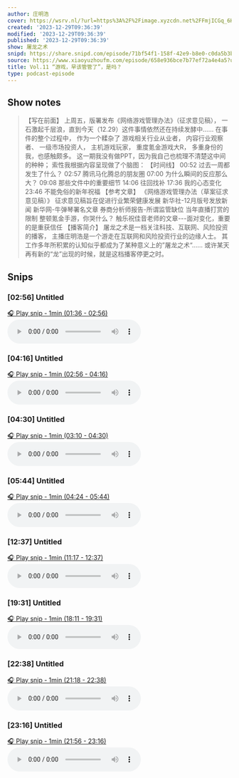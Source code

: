 ```yaml
---
author: 庄明浩
cover: https://wsrv.nl/?url=https%3A%2F%2Fimage.xyzcdn.net%2FFmjICGq_6HGf-_e1Rh11N-hjoWNI.png&w=200&h=200
created: '2023-12-29T09:36:39'
modified: '2023-12-29T09:36:39'
published: '2023-12-29T09:36:39'
show: 屠龙之术
snipd: https://share.snipd.com/episode/71bf54f1-158f-42e9-b8e0-c0da5b3bdee0
source: https://www.xiaoyuzhoufm.com/episode/658e936bce7b77ef72a4e4a5?utm_source=rss
title: Vol.11 “游戏，早该管管了”，是吗？
type: podcast-episode
---
```



## Show notes
> 【写在前面】 
> 上周五，版署发布《网络游戏管理办法》（征求意见稿），
> 一石激起千层浪，直到今天（12.29）这件事情依然还在持续发酵中……
> 在事件的整个过程中，
> 作为一个糅杂了
> 游戏相关行业从业者，
> 内容行业观察者、
> 一级市场投资人，
> 主机游戏玩家，
> 重度氪金游戏大R，
> 多重身份的我，也感触颇多。
> 这一期我没有做PPT，因为我自己也梳理不清楚这中间的种种；
> 索性我根据内容呈现做了个脑图：
> 【时间线】 
> 00:52 过去一周都发生了什么？
> 02:57 腾讯马化腾总的朋友圈
> 07:00 为什么瞬间的反应那么大？
> 09:08 那些文件中的重要细节
> 14:06 往回找补
> 17:36 我的心态变化
> 23:46 不能免俗的新年祝福
> 【参考文章】 
> 《网络游戏管理办法（草案征求意见稿）》 
> 征求意见稿旨在促进行业繁荣健康发展 
> 新华社-12月版号发放新闻 
> 新华网-牛弹琴署名文章 
> 券商分析师报告-所谓监管缺位 
> 当年直播打赏的限制 
> 整顿氪金手游，你哭什么？ 
> 触乐祝佳音老师的文章---面对变化，重要的是重获信任 
> 【播客简介】 
> 屠龙之术是一档关注科技、互联网、风险投资的播客，
> 主播庄明浩是一个游走在互联网和风险投资行业的边缘人士。
> 其工作多年所积累的认知似乎都成为了某种意义上的”屠龙之术“……
> 或许某天再有新的“龙”出现的时候，就是这档播客停更之时。

## Snips
### [02:56] Untitled
[🎧 Play snip - 1min️ (01:36 - 02:56)](https://share.snipd.com/snip/27562c0a-46df-4975-9977-72b58efd2ed3)
<audio controls> <source src="https://dts-api.xiaoyuzhoufm.com/track/6507bc165c88d2412626b401/658e936bce7b77ef72a4e4a5/media.xyzcdn.net/lvSfTJ8yDYOwWvMfIOkXDSf5mEwp.m4a#t=01:36,02:56"> </audio>
### [04:16] Untitled
[🎧 Play snip - 1min️ (02:56 - 04:16)](https://share.snipd.com/snip/ed4c414e-5bdf-441c-a4d9-3639c602a4eb)
<audio controls> <source src="https://dts-api.xiaoyuzhoufm.com/track/6507bc165c88d2412626b401/658e936bce7b77ef72a4e4a5/media.xyzcdn.net/lvSfTJ8yDYOwWvMfIOkXDSf5mEwp.m4a#t=02:56,04:16"> </audio>
### [04:30] Untitled
[🎧 Play snip - 1min️ (03:10 - 04:30)](https://share.snipd.com/snip/bf06c3d5-4826-47de-826f-773a2b2f465c)
<audio controls> <source src="https://dts-api.xiaoyuzhoufm.com/track/6507bc165c88d2412626b401/658e936bce7b77ef72a4e4a5/media.xyzcdn.net/lvSfTJ8yDYOwWvMfIOkXDSf5mEwp.m4a#t=03:10,04:30"> </audio>
### [05:44] Untitled
[🎧 Play snip - 1min️ (04:24 - 05:44)](https://share.snipd.com/snip/c91558f9-c77d-4fa9-a663-908bd6b3884f)
<audio controls> <source src="https://dts-api.xiaoyuzhoufm.com/track/6507bc165c88d2412626b401/658e936bce7b77ef72a4e4a5/media.xyzcdn.net/lvSfTJ8yDYOwWvMfIOkXDSf5mEwp.m4a#t=04:24,05:44"> </audio>
### [12:37] Untitled
[🎧 Play snip - 1min️ (11:17 - 12:37)](https://share.snipd.com/snip/c4627c1b-e4f5-481d-ac88-83f889986c00)
<audio controls> <source src="https://dts-api.xiaoyuzhoufm.com/track/6507bc165c88d2412626b401/658e936bce7b77ef72a4e4a5/media.xyzcdn.net/lvSfTJ8yDYOwWvMfIOkXDSf5mEwp.m4a#t=11:17,12:37"> </audio>
### [19:31] Untitled
[🎧 Play snip - 1min️ (18:11 - 19:31)](https://share.snipd.com/snip/32618630-aa30-4a20-ac58-05211c1e5cb5)
<audio controls> <source src="https://dts-api.xiaoyuzhoufm.com/track/6507bc165c88d2412626b401/658e936bce7b77ef72a4e4a5/media.xyzcdn.net/lvSfTJ8yDYOwWvMfIOkXDSf5mEwp.m4a#t=18:11,19:31"> </audio>
### [22:38] Untitled
[🎧 Play snip - 1min️ (21:18 - 22:38)](https://share.snipd.com/snip/2139947c-a6e3-4d19-80b4-c0e78b837f13)
<audio controls> <source src="https://dts-api.xiaoyuzhoufm.com/track/6507bc165c88d2412626b401/658e936bce7b77ef72a4e4a5/media.xyzcdn.net/lvSfTJ8yDYOwWvMfIOkXDSf5mEwp.m4a#t=21:18,22:38"> </audio>
### [23:16] Untitled
[🎧 Play snip - 1min️ (21:56 - 23:16)](https://share.snipd.com/snip/e85c7809-83a3-4cb5-9ae0-c8bd5f145f6f)
<audio controls> <source src="https://dts-api.xiaoyuzhoufm.com/track/6507bc165c88d2412626b401/658e936bce7b77ef72a4e4a5/media.xyzcdn.net/lvSfTJ8yDYOwWvMfIOkXDSf5mEwp.m4a#t=21:56,23:16"> </audio>
